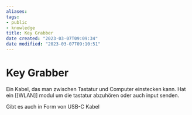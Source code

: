 ```yaml
---
aliases: 
tags:
- public
- knowledge
title: Key Grabber
date created: "2023-03-07T09:09:34"
date modified: "2023-03-07T09:10:51"
---
```


# Key Grabber

Ein Kabel, das man zwischen Tastatur und Computer einstecken kann. Hat ein [[WLAN]] modul um die tastatur abzuhören oder auch input senden.

Gibt es auch in Form von USB-C Kabel